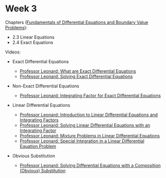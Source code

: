 # Week 3

Chapters ([Fundamentals of Differential Equations and Boundary Value Problems](https://annas-archive.org/md5/56a244ea4a50552e7ba39a4f16bd0d2c)):
- 2.3 Linear Equations
- 2.4 Exact Equations

Videos:
- Exact Differential Equations
    - [Professor Leonard: What are Exact Differential Equations](https://www.youtube.com/watch?v=_c3iEPReTVQ&list=PLDesaqWTN6ESPaHy2QUKVaXNZuQNxkYQ_)
    - [Professor Leonard: Solving Exact Differential Equations](https://www.youtube.com/watch?v=7zOMnC-BAFY&list=PLDesaqWTN6ESPaHy2QUKVaXNZuQNxkYQ_)
- Non-Exact Differential Equations
    - [Professor Leonard: Integrating Factor for Exact Differential Equations](https://www.youtube.com/watch?v=wQ0lwznTSvY&list=PLDesaqWTN6ESPaHy2QUKVaXNZuQNxkYQ_)

- Linear Differential Equations
    - [Professor Leonard: Introduction to Linear Differential Equations and Integrating Factors](https://www.youtube.com/watch?v=kATxKuVSc9I&list=PLDesaqWTN6ESPaHy2QUKVaXNZuQNxkYQ_)
    - [Professor Leonard: Solving Linear Differential Equations with an Integrating Factor](https://www.youtube.com/watch?v=fpQoL5u5ihs&list=PLDesaqWTN6ESPaHy2QUKVaXNZuQNxkYQ_)
    - [Professor Leonard: Mixture Problems in Linear Differential Equations](https://www.youtube.com/watch?v=rA3KEH3B-rM&list=PLDesaqWTN6ESPaHy2QUKVaXNZuQNxkYQ_)
    - [Professor Leonard: Special Integration in a Linear Differential Equation Problem](https://www.youtube.com/watch?v=TVgvqwHjHPc&list=PLDesaqWTN6ESPaHy2QUKVaXNZuQNxkYQ_)
- Obvious Substitution
    - [Professor Leonard: Solving Differential Equations with a Composition (Obvious) Substitution](https://www.youtube.com/watch?v=C6gOaF4DLeE&list=PLDesaqWTN6ESPaHy2QUKVaXNZuQNxkYQ_)